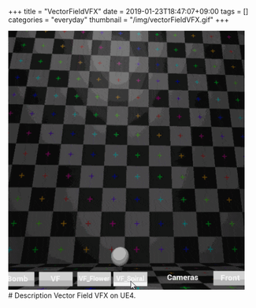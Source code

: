+++
title = "VectorFieldVFX"
date = 2019-01-23T18:47:07+09:00
tags = []
categories = "everyday"
thumbnail = "/img/vectorFieldVFX.gif"
+++

<div class="image">
<img src="/img/vectorFieldVFX.gif" style="max-width: 480px;">
</div>

<div class="description">
# Description
Vector Field VFX on UE4.